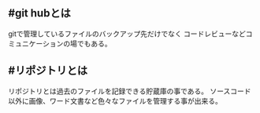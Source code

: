 #git hubとは
---
gitで管理しているファイルのバックアップ先だけでなく
コードレビューなどコミュニケーションの場でもある。

#リポジトリとは
---
リポジトリとは過去のファイルを記録できる貯蔵庫の事である。
ソースコード以外に画像、ワード文書など色々なファイルを管理する事が出来る。
